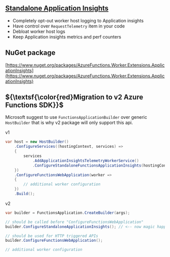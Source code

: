 ## [Standalone Application Insights](src/AzureFunctions.Worker.Extensions.ApplicationInsights/readme.md)
- Completely opt-out worker host logging to Application insights
- Have control over `RequestTelemetry` item in your code
- Debloat worker host logs
- Keep Application insights metrics and perf counters

## NuGet package
[https://www.nuget.org/packages/AzureFunctions.Worker.Extensions.ApplicationInsights](https://www.nuget.org/packages/AzureFunctions.Worker.Extensions.ApplicationInsights)

## ${\textsf{\color{red}Migration to v2 Azure Functions SDK}}$

Microsoft suggest to use `FunctionsApplicationBuilder` over generic `HostBuilder` that is why v2 package will only support this api.

v1
```csharp
var host = new HostBuilder()
    .ConfigureServices((hostingContext, services) =>
    {
        services
            .AddApplicationInsightsTelemetryWorkerService()
            .ConfigureStandaloneFunctionsApplicationInsights(hostingContext.Configuration); // <-- magic happens here
    })
    .ConfigureFunctionsWebApplication(worker =>
    {
        // additional worker configuration
    })
    .Build();
```

v2
```csharp
var builder = FunctionsApplication.CreateBuilder(args);

// should be called before "ConfigureFunctionsWebApplication"
builder.ConfigureStandaloneApplicationInsights(); // <-- now magic happens here

// should be used for HTTP triggered APIs
builder.ConfigureFunctionsWebApplication();

// additional worker configuration
```

